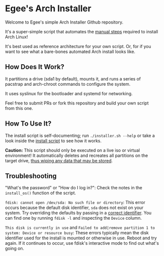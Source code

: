# Egee's Arch Installer

Welcome to Egee's simple Arch Installer Github repository.

It's a super-simple script that automates the [manual steps](https://wiki.archlinux.org/title/installation_guide) required to install Arch Linux!

It's best used as reference architecture for your own script. Or, for if you want to see what a bare-bones automated Arch install looks like.

## How Does It Work?

It partitions a drive (sda1 by default), mounts it, and runs a series of pacstrap and arch-chroot commands to configure the system.

It uses syslinux for the bootloader and systemd for networking.

Feel free to submit PRs or fork this repository and build your own script from this one.

## How To Use It?

The install script is self-documenting; run `./installer.sh --help` or take a look inside the [install script](https://github.com/egeexyz/egees-arch-installer/blob/main/installer.sh) to see how it works.

**Caution:** This script should only be executed on a live iso or virtual environment! It automatically deletes and recreates all partitions on the target drive, <u>thus wiping any data that may be stored</u>.

## Troubleshooting

"What's the password" or "How do I log in?": Check the notes in the `install_os()` function of the script.

`fdisk: cannot open /dev/sda: No such file or directory`: 
This error occurs because the default disk identifier, `sda` does not exist on your system. Try overriding the defaults by passing in a [correct identifier](https://wiki.archlinux.org/title/fdisk#List_partitions). You can find one by running `fdisk -l` and inspecting the `Device` column.

`This disk is currently in use` and `Failed to add|remove partition 1 to system: Device or resource busy`: 
These errors typically mean the disk identifier used for the install is mounted or otherwise in use. Reboot and try again. If it continues to occur, use fdisk's interactive mode to find out what's going on.
